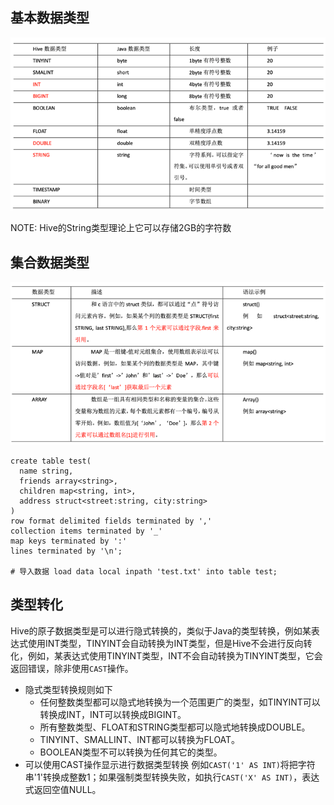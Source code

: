 ## 基本数据类型

![](../images/hive_datatype_basic.png)

NOTE: Hive的String类型理论上它可以存储2GB的字符数
## 集合数据类型

![](../images/hive_datatype_complex.png)

```shell
create table test(
  name string,
  friends array<string>,
  children map<string, int>,
  address struct<street:string, city:string>
)
row format delimited fields terminated by ','
collection items terminated by '_'
map keys terminated by ':'
lines terminated by '\n';

# 导入数据 load data local inpath 'test.txt' into table test;
```

## 类型转化

Hive的原子数据类型是可以进行隐式转换的，类似于Java的类型转换，例如某表达式使用INT类型，TINYINT会自动转换为INT类型，但是Hive不会进行反向转化，例如，某表达式使用TINYINT类型，INT不会自动转换为TINYINT类型，它会返回错误，除非使用`CAST`操作。 

* 隐式类型转换规则如下
    * 任何整数类型都可以隐式地转换为一个范围更广的类型，如TINYINT可以转换成INT，INT可以转换成BIGINT。
    * 所有整数类型、FLOAT和STRING类型都可以隐式地转换成DOUBLE。
    * TINYINT、SMALLINT、INT都可以转换为FLOAT。
    * BOOLEAN类型不可以转换为任何其它的类型。 
* 可以使用CAST操作显示进行数据类型转换
    例如`CAST('1' AS INT)`将把字符串'1'转换成整数1；如果强制类型转换失败，如执行`CAST('X' AS INT)`，表达式返回空值NULL。
